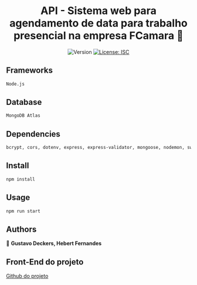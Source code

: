 <h1 align="center">API - Sistema web para agendamento de data para trabalho presencial na empresa FCamara 👋</h1>
<p align="center">
  <img alt="Version" src="https://img.shields.io/badge/version-1.0.0-blue.svg?cacheSeconds=2592000" />
  <a href="#" target="_blank">
    <img alt="License: ISC" src="https://img.shields.io/badge/License-ISC-yellow.svg" />
  </a>
</p>

## Frameworks

```sh
Node.js
```

## Database

```sh
MongoDB Atlas
```

## Dependencies

```sh
bcrypt, cors, dotenv, express, express-validator, mongoose, nodemon, swagger-ui-express, uuid
```

## Install

```sh
npm install
```

## Usage

```sh
npm run start
```

## Authors

👤 **Gustavo Deckers, Hebert Fernandes**

## Front-End do projeto

<a href="https://github.com/AndeCardoso/fcamara-agenda">Github do projeto</a>
